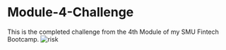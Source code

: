 # Module-4-Challenge
This is the completed challenge from the 4th Module of my SMU Fintech Bootcamp.
![risk](https://cdn.corporatefinanceinstitute.com/assets/risk-and-return.jpg)
